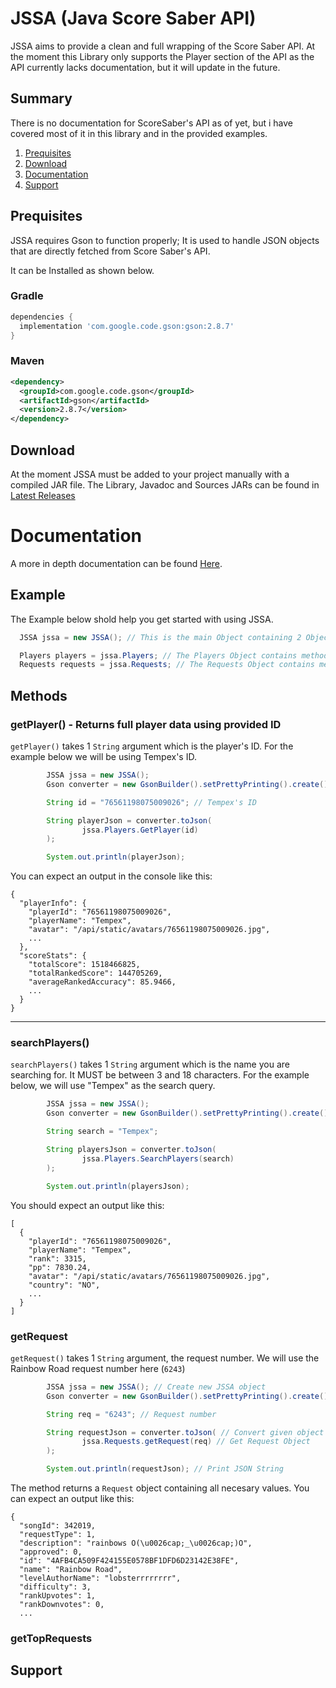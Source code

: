 # JSSA (Java Score Saber API)
JSSA aims to provide a clean and full wrapping of the Score Saber API. At the moment this Library only supports the Player section of the API as the API currently lacks documentation, but it will update in the future.

## Summary
There is no documentation for ScoreSaber's API as of yet, but i have covered most of it in this library and in the provided examples.

1. [Prequisites](#prequisites)
2. [Download](#download)
3. [Documentation](#documentation)
4. [Support](#support)

## Prequisites
JSSA requires Gson to function properly; It is used to handle JSON objects that are directly fetched from Score Saber's API.

It can be Installed as shown below.

### Gradle
```gradle
dependencies {
  implementation 'com.google.code.gson:gson:2.8.7'
}
```
### Maven
```xml
<dependency>
  <groupId>com.google.code.gson</groupId>
  <artifactId>gson</artifactId>
  <version>2.8.7</version>
</dependency>
```

## Download
At the moment JSSA must be added to your project manually with a compiled JAR file. The Library, Javadoc and Sources JARs can be found in [Latest Releases](https://github.com/MillzyDev/JSSA/releases/latest)

# Documentation
A more in depth documentation can be found [Here]().
## Example
The Example below shold help you get started with using JSSA.
```java
  JSSA jssa = new JSSA(); // This is the main Object containing 2 Objects, Players and Requests.

  Players players = jssa.Players; // The Players Object contains methods to find players. getPlayer() and searchPlayers()
  Requests requests = jssa.Requests; // The Requests Object contains methods to find Songs.
```
  
## Methods
### getPlayer() - Returns full player data using provided ID
`getPlayer()` takes 1 `String` argument which is the player's ID. For the example below we will be using Tempex's ID.
```java
        JSSA jssa = new JSSA();
        Gson converter = new GsonBuilder().setPrettyPrinting().create();

        String id = "76561198075009026"; // Tempex's ID

        String playerJson = converter.toJson(
                jssa.Players.GetPlayer(id)
        );

        System.out.println(playerJson);
```
You can expect an output in the console like this: 
```
{
  "playerInfo": {
    "playerId": "76561198075009026",
    "playerName": "Tempex",
    "avatar": "/api/static/avatars/76561198075009026.jpg",
    ...
  },
  "scoreStats": {
    "totalScore": 1518466825,
    "totalRankedScore": 144705269,
    "averageRankedAccuracy": 85.9466,
    ...
  }
}
```
---
### searchPlayers()
`searchPlayers()` takes 1 `String` argument which is the name you are searching for. It MUST be between 3 and 18 characters. For the example below, we will use "Tempex" as the search query.
```java
        JSSA jssa = new JSSA();
        Gson converter = new GsonBuilder().setPrettyPrinting().create();

        String search = "Tempex";

        String playersJson = converter.toJson(
                jssa.Players.SearchPlayers(search)
        );

        System.out.println(playersJson);
```
You should expect an output like this:
```
[
  {
    "playerId": "76561198075009026",
    "playerName": "Tempex",
    "rank": 3315,
    "pp": 7830.24,
    "avatar": "/api/static/avatars/76561198075009026.jpg",
    "country": "NO",
    ...
  }
]
```
### getRequest
`getRequest()` takes 1 `String` argument, the request number. We will use the Rainbow Road request number here (`6243`)
```java
        JSSA jssa = new JSSA(); // Create new JSSA object
        Gson converter = new GsonBuilder().setPrettyPrinting().create(); Enable Pretty Printing

        String req = "6243"; // Request number

        String requestJson = converter.toJson( // Convert given object to json
                jssa.Requests.getRequest(req) // Get Request Object
        );

        System.out.println(requestJson); // Print JSON String
```
The method returns a `Request` object containing all necesary values. You can expect an output like this:
```
{
  "songId": 342019,
  "requestType": 1,
  "description": "rainbows O(\u0026cap;_\u0026cap;)O",
  "approved": 0,
  "id": "4AFB4CA509F424155E0578BF1DFD6D23142E38FE",
  "name": "Rainbow Road",
  "levelAuthorName": "lobsterrrrrrrr",
  "difficulty": 3,
  "rankUpvotes": 1,
  "rankDownvotes": 0,
  ...
```
### getTopRequests

## Support
